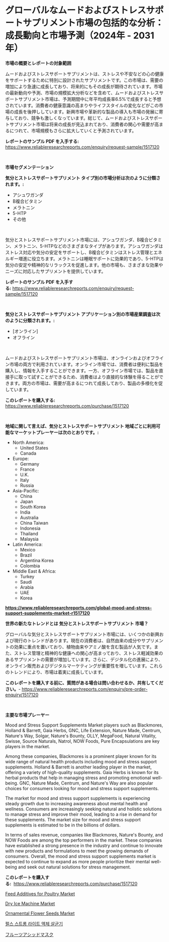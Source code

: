 <p><h1>グローバルなムードおよびストレスサポートサプリメント市場の包括的な分析：成長動向と市場予測（2024年 - 2031年）</h1></p><p><strong>市場の概要とレポートの対象範囲</strong></p>
<p><p>ムードおよびストレスサポートサプリメントは、ストレスや不安などの心の健康をサポートするために特別に設計されたサプリメントです。この市場は、需要の増加により急速に成長しており、将来的にもその成長が期待されています。市場の最新動向や予測、市場の規模拡大分析などを含めて、ムードおよびストレスサポートサプリメント市場は、予測期間中に年平均成長率6.5%で成長すると予想されています。消費者の健康意識の高まりやライフスタイルの変化などがこの市場の成長を後押ししています。新興市場や革新的な製品の導入も市場の発展に寄与しており、競争も激しくなっています。総じて、ムードおよびストレスサポートサプリメント市場は将来の成長が見込まれており、消費者の関心や需要が高まるにつれて、市場規模もさらに拡大していくと予測されています。</p></p>
<p><strong>レポートのサンプル PDF を入手する:</strong> <a href="https://www.reliableresearchreports.com/enquiry/request-sample/1517120">https://www.reliableresearchreports.com/enquiry/request-sample/1517120</a></p>
<p>&nbsp;</p>
<p><strong>市場セグメンテーション</strong></p>
<p><strong>気分とストレスサポートサプリメント タイプ別の市場分析は次のように分類されます。:</strong></p>
<p><ul><li>アシュワガンダ</li><li>B複合ビタミン</li><li>メラトニン</li><li>5-HTP</li><li>その他</li></ul></p>
<p>&nbsp;</p>
<p><p>気分とストレスサポートサプリメント市場には、アシュワガンダ、B複合ビタミン、メラトニン、5-HTPなどのさまざまなタイプがあります。アシュワガンダはストレス対応や気分の安定をサポートし、B複合ビタミンはストレス管理とエネルギー増進に役立ちます。メラトニンは睡眠サポートに効果的であり、5-HTPは気分の安定や精神的なリラックスを促進します。他の市場も、さまざまな効果やニーズに対応したサプリメントを提供しています。</p></p>
<p><strong>レポートのサンプル PDF を入手する:</strong>&nbsp;<a href="https://www.reliableresearchreports.com/enquiry/request-sample/1517120">https://www.reliableresearchreports.com/enquiry/request-sample/1517120</a></p>
<p>&nbsp;</p>
<p><strong> 気分とストレスサポートサプリメント アプリケーション別の市場産業調査は次のように分類されます。:</strong></p>
<p><ul><li>[オンライン]</li><li>オフライン</li></ul></p>
<p>&nbsp;</p>
<p><p>ムードおよびストレスサポートサプリメント市場は、オンラインおよびオフライン市場の両方で利用されています。オンライン市場では、消費者は便利に製品を購入し、情報を入手することができます。一方、オフライン市場では、製品を直接手に取って試すことができるため、消費者はより直接的な体験を得ることができます。両方の市場は、需要が高まるにつれて成長しており、製品の多様化を促しています。</p></p>
<p><strong>このレポートを購入する:</strong>&nbsp; <a href="https://www.reliableresearchreports.com/purchase/1517120">https://www.reliableresearchreports.com/purchase/1517120</a></p>
<p>&nbsp;</p>
<p><strong>地域に関して言えば、気分とストレスサポートサプリメント 地域ごとに利用可能なマーケットプレーヤーは次のとおりです。:</strong></p>
<p><ul>
    <li>
        North America:
        <ul>
            <li>United States</li>
            <li>Canada</li>
        </ul>
    </li>
    <li>
        Europe:
        <ul>
            <li>Germany</li>
            <li>France</li>
            <li>U.K.</li>
            <li>Italy</li>
            <li>Russia</li>
        </ul>
    </li>
    <li>
        Asia-Pacific:
        <ul>
            <li>China</li>
            <li>Japan</li>
            <li>South Korea</li>
            <li>India</li>
            <li>Australia</li>
            <li>China Taiwan</li>
            <li>Indonesia</li>
            <li>Thailand</li>
            <li>Malaysia</li>
        </ul>
    </li>
    <li>
        Latin America:
        <ul>
            <li>Mexico</li>
            <li>Brazil</li>
            <li>Argentina Korea</li>
            <li>Colombia</li>
        </ul>
    </li>
    <li>
        Middle East & Africa:
        <ul>
            <li>Turkey</li>
            <li>Saudi</li>
            <li>Arabia</li>
            <li>UAE</li>
            <li>Korea</li>
        </ul>
    </li>
    </ul></p>
<p><strong><a href="https://www.reliableresearchreports.com/global-mood-and-stress-support-supplements-market-r1517120">https://www.reliableresearchreports.com/global-mood-and-stress-support-supplements-market-r1517120</a></strong>&nbsp;</p>
<p><strong>世界の新たなトレンドとは 気分とストレスサポートサプリメント 市場？</strong></p>
<p><p>グローバルな気分とストレスサポートサプリメント市場には、いくつかの新興および現行のトレンドがあります。現在の消費者は、自然由来の成分やサプリメントの効果に重点を置いており、植物由来やアミノ酸を含む製品が人気です。また、ストレス管理と精神的な健康への関心が高まっており、ストレス軽減効果のあるサプリメントの需要が増加しています。さらに、デジタル化の進展により、オンライン販売およびデジタルマーケティングが重要性を増しています。これらのトレンドにより、市場は着実に成長しています。</p></p>
<p><strong>このレポートを購入する前に、質問がある場合は問い合わせるか、共有してください。</strong>- <a href="https://www.reliableresearchreports.com/enquiry/pre-order-enquiry/1517120">https://www.reliableresearchreports.com/enquiry/pre-order-enquiry/1517120</a></p>
<p>&nbsp;</p>
<p><strong>主要な市場プレーヤー</strong></p>
<p><p>Mood and Stress Support Supplements Market players such as Blackmores, Holland & Barrett, Gaia Herbs, GNC, Life Extension, Nature Made, Centrum, Nature's Way, Solgar, Nature's Bounty, OLLY, MegaFood, Natural Vitality, Swisse, Source Naturals, Natrol, NOW Foods, Pure Encapsulations are key players in the market. </p><p>Among these companies, Blackmores is a prominent player known for its wide range of natural health products including mood and stress support supplements. Holland & Barrett is another leading player in the market, offering a variety of high-quality supplements. Gaia Herbs is known for its herbal products that help in managing stress and promoting emotional well-being. GNC, Nature Made, Centrum, and Nature's Way are also popular choices for consumers looking for mood and stress support supplements.</p><p>The market for mood and stress support supplements is experiencing steady growth due to increasing awareness about mental health and wellness. Consumers are increasingly seeking natural and holistic solutions to manage stress and improve their mood, leading to a rise in demand for these supplements. The market size for mood and stress support supplements is estimated to be in the billions of dollars.</p><p>In terms of sales revenue, companies like Blackmores, Nature's Bounty, and NOW Foods are among the top performers in the market. These companies have established a strong presence in the industry and continue to innovate with new products and formulations to meet the growing demands of consumers. Overall, the mood and stress support supplements market is expected to continue to expand as more people prioritize their mental well-being and seek out natural solutions for stress management.</p></p>
<p><strong>このレポートを購入する:</strong>&nbsp;&nbsp;<a href="https://www.reliableresearchreports.com/purchase/1517120">https://www.reliableresearchreports.com/purchase/1517120</a></p>
<p><p><a href="https://github.com/nhteumcc68/Market-Research-Report-List-1/blob/main/feed-additives-for-poultry-market.md">Feed Additives for Poultry Market</a></p><p><a href="https://issuu.com/reportprime-2/docs/dry-ice-machine-market-size-2030.pptx">Dry Ice Machine Market</a></p><p><a href="https://github.com/Hunterico88/Market-Research-Report-List-1/blob/main/ornamental-flower-seeds-market.md">Ornamental Flower Seeds Market</a></p><p><a href="https://github.com/mdmazharulnwr786/Market-Research-Report-List-1/blob/main/2731698114157.md">펄스 스트롱 라이트 액체 살균기</a></p><p><a href="https://github.com/MosesSpinka1914/Market-Research-Report-List-2/blob/main/6404869122074.md">フルーツアシッドマスク</a></p></p>